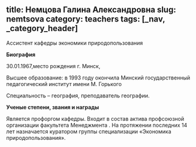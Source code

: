 title: Немцова Галина Александровна
slug: nemtsova
category: teachers
tags: [_nav, _category_header]
---

Ассистент кафедры экономики природопользования

__Биография__

30.01.1967,место рождения  г. Минск,

Высшее образование: в 1993 году окончила Минский государственный педагогический институт имени М. Горького

Специальность – география, преподаватель географии.

__Ученые степени, звания и награды__

Является профоргом кафедры. Входит в состав актива профсоюзной организации факультета Менеджмента . На протяжении последних 14 лет назначается куратором группы специализации «Экономика природопользования».

